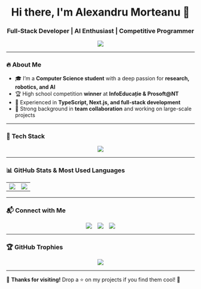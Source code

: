 <h1 align="center">Hi there, I'm Alexandru Morteanu 👋</h1>
<h3 align="center">Full-Stack Developer | AI Enthusiast | Competitive Programmer</h3>

<p align="center">
  <img src="https://readme-typing-svg.herokuapp.com?font=Fira+Code&pause=1000&center=true&vCenter=true&width=500&lines=Student+%7C+AI+%26+Robotics+Enthusiast;Next.js+%7C+TensorFlow+%7C+C%2B%2B+%7C+Go+%7C+Assembly;Passionate+about+Research+%26+Development+%F0%9F%92%BB" />
</p>


---

### 🔥 **About Me**
- 🎓 I’m a **Computer Science student** with a deep passion for **research, robotics, and AI**  
- 🏆 High school competition **winner** at **InfoEducație & Prosoft@NT**  
- 🚀 Experienced in **TypeScript, Next.js, and full-stack development**  
- 🤝 Strong background in **team collaboration** and working on large-scale projects  

---

### 🚀 **Tech Stack**
<p align="center">
  <img src="https://skillicons.dev/icons?i=nextjs,react,tailwind,js,ts,go,python,cpp,solidity,git,linux,postgresql,mongodb,tensorflow" />
</p>

---

### 📊 **GitHub Stats & Most Used Languages**
<table align="center">
<tr>
<td>
  <a href="https://github.com/Alexandru-Morteanu">
    <img src="https://github-readme-stats.vercel.app/api?username=Alexandru-Morteanu&show_icons=true&theme=radical&hide_border=true&count_private=true" />
  </a>
</td>
<td>
  <a href="https://github.com/Alexandru-Morteanu">
    <img src="https://github-readme-stats.vercel.app/api/top-langs/?username=Alexandru-Morteanu&layout=compact&theme=radical&hide_border=true" />
  </a>
</td>
</tr>
</table>

---

### 📬 **Connect with Me**
<div align="center" style="display: flex; gap: 15px; justify-content: center; align: center; ">
  <a href="mailto:alex9mrt@gmail.com"><img src="https://img.shields.io/badge/Email-D14836?style=for-the-badge&logo=gmail&logoColor=white"></a>
  <a href="https://www.linkedin.com/in/alexandru-morteanu-bb6955254"><img src="https://img.shields.io/badge/LinkedIn-0077B5?style=for-the-badge&logo=linkedin&logoColor=white"></a>
  <a href="https://github.com/Alexandru-Morteanu"><img src="https://img.shields.io/github/followers/Alexandru-Morteanu?style=social"></a>
</div>

---

### 🏆 **GitHub Trophies**
<p align="center">
  <img src="https://github-profile-trophy.vercel.app/?username=Alexandru-Morteanu&theme=radical&no-frame=true&column=4">
</p>

---


💙 **Thanks for visiting!** Drop a ⭐ on my projects if you find them cool! 🚀
